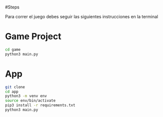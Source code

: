 #Steps

Para correr el juego debes seguir las siguientes instrucciones en la terminal

# Game Project

```sh 
cd game
python3 main.py

```

# App
```sh 
git clone
cd app
python3 -m venv env
source env/bin/activate
pip3 install -r requirements.txt
python3 main.py

```